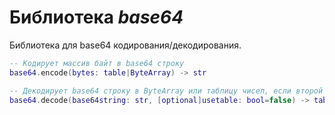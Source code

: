 # Библиотека *base64*

Библиотека для base64 кодирования/декодирования.

```lua
-- Кодирует массив байт в base64 строку
base64.encode(bytes: table|ByteArray) -> str

-- Декодирует base64 строку в ByteArray или таблицу чисел, если второй аргумент установлен на true
base64.decode(base64string: str, [optional]usetable: bool=false) -> table|ByteArray
```
